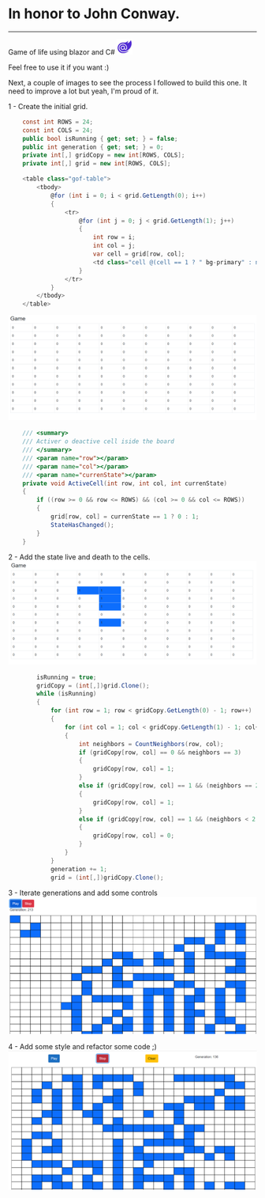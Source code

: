 # In honor to John Conway.
---

Game of life using blazor and C# ![Blazor](/GameOfLife/Client/wwwroot/favicon.png)

Feel free to use it if you want :)

Next, a couple of images to see the process I followed to build this one. It need to improve a lot but yeah, I'm proud of it.

1 - Create the initial grid.
```cs
    const int ROWS = 24;
    const int COLS = 24;
    public bool isRunning { get; set; } = false;
    public int generation { get; set; } = 0;
    private int[,] gridCopy = new int[ROWS, COLS];
    private int[,] grid = new int[ROWS, COLS];
```
```cs
    <table class="gof-table">
        <tbody>
            @for (int i = 0; i < grid.GetLength(0); i++)
            {
                <tr>
                    @for (int j = 0; j < grid.GetLength(1); j++)
                    {
                        int row = i;
                        int col = j;
                        var cell = grid[row, col];
                        <td class="cell @(cell == 1 ? " bg-primary" : null)" onclick="@(() => ActiveCell(row,col, cell))">&nbsp;</td>
                    }
                </tr>
            }
        </tbody>
    </table>
```
![Grid](/GameOfLife/Client/wwwroot/images/gof-1.PNG)

```cs
    /// <summary>
    /// Activer o deactive cell iside the board
    /// </summary>
    /// <param name="row"></param>
    /// <param name="col"></param>
    /// <param name="currenState"></param>
    private void ActiveCell(int row, int col, int currenState)
    {
        if ((row >= 0 && row <= ROWS) && (col >= 0 && col <= ROWS))
        {
            grid[row, col] = currenState == 1 ? 0 : 1;
            StateHasChanged();
        }
    }
```
2 - Add the state live and death to the cells.
![State](/GameOfLife/Client/wwwroot/images/gof-2.PNG)

```cs
        isRunning = true;
        gridCopy = (int[,])grid.Clone();
        while (isRunning)
        {
            for (int row = 1; row < gridCopy.GetLength(0) - 1; row++)
            {
                for (int col = 1; col < gridCopy.GetLength(1) - 1; col++)
                {
                    int neighbors = CountNeighbors(row, col);
                    if (gridCopy[row, col] == 0 && neighbors == 3)
                    {
                        gridCopy[row, col] = 1;
                    }
                    else if (gridCopy[row, col] == 1 && (neighbors == 2 || neighbors == 3))
                    {
                        gridCopy[row, col] = 1;
                    }
                    else if (gridCopy[row, col] == 1 && (neighbors < 2 || neighbors > 3))
                    {
                        gridCopy[row, col] = 0;
                    }
                }
            }
            generation += 1;
            grid = (int[,])gridCopy.Clone();
```
3 - Iterate generations and add some controls
![Iterate](/GameOfLife/Client/wwwroot/images/gof-3.PNG)

4 - Add some style and refactor some code ;)
![Iterate](/GameOfLife/Client/wwwroot/images/gof-4.PNG)

